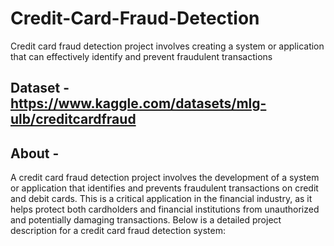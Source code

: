# Credit-Card-Fraud-Detection
Credit card fraud detection project involves creating a system or application that can effectively identify and prevent fraudulent transactions


## Dataset - https://www.kaggle.com/datasets/mlg-ulb/creditcardfraud

## About - 
A credit card fraud detection project involves the development of a system or application that identifies and prevents fraudulent transactions on credit and debit cards. This is a critical application in the financial industry, as it helps protect both cardholders and financial institutions from unauthorized and potentially damaging transactions. Below is a detailed project description for a credit card fraud detection system:
